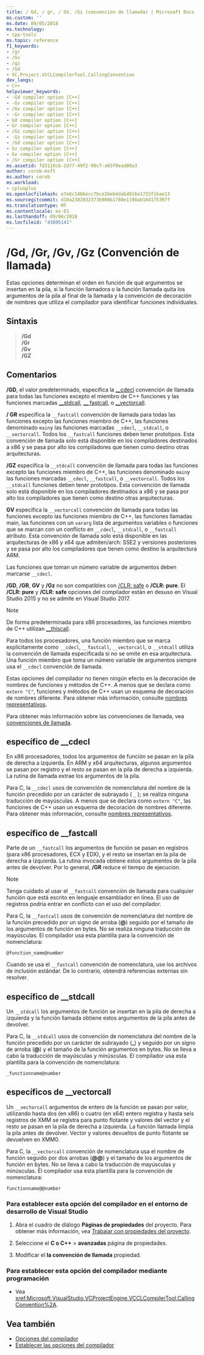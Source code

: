 ```yaml
---
title: / Gd, / gr, / GV, /Gz (convención de llamada) | Microsoft Docs
ms.custom: ''
ms.date: 09/05/2018
ms.technology:
- cpp-tools
ms.topic: reference
f1_keywords:
- /gr
- /Gv
- /gz
- /Gd
- VC.Project.VCCLCompilerTool.CallingConvention
dev_langs:
- C++
helpviewer_keywords:
- -Gd compiler option [C++]
- -Gv compiler option [C++]
- /Gv compiler option [C++]
- -Gr compiler option [C++]
- Gd compiler option [C++]
- Gr compiler option [C++]
- /Gz compiler option [C++]
- -Gz compiler option [C++]
- /Gd compiler option [C++]
- Gz compiler option [C++]
- Gv compiler option [C++]
- /Gr compiler option [C++]
ms.assetid: fd3110cb-2d77-49f2-99cf-a03f9ead00a3
author: corob-msft
ms.author: corob
ms.workload:
- cplusplus
ms.openlocfilehash: e7e6c1466ecc7bce26eb4dabd816e1733f16ae13
ms.sourcegitcommit: d10a2382832373b900b1780e1190ab104175397f
ms.translationtype: MT
ms.contentlocale: es-ES
ms.lasthandoff: 09/06/2018
ms.locfileid: "43895141"
---
```

# <a name="gd-gr-gv-gz-calling-convention"></a>/Gd, /Gr, /Gv, /Gz (Convención de llamada)

Estas opciones determinan el orden en función de qué argumentos se insertan en la pila, si la función llamadora o la función llamada quita los argumentos de la pila al final de la llamada y la convención de decoración de nombres que utiliza el compilador para identificar funciones individuales.

## <a name="syntax"></a>Sintaxis

> **/Gd**<br/>
> **/Gr**<br/>
> **/Gv**<br/>
> **/GZ**<br/>

## <a name="remarks"></a>Comentarios

**/GD**, el valor predeterminado, especifica la [__cdecl](../../cpp/cdecl.md) convención de llamada para todas las funciones excepto el miembro de C++ funciones y las funciones marcadas [__stdcall](../../cpp/stdcall.md), [__ fastcall](../../cpp/fastcall.md), o [__vectorcall](../../cpp/vectorcall.md).

**/ GR** especifica la `__fastcall` convención de llamada para todas las funciones excepto las funciones miembro de C++, las funciones denominado `main`y las funciones marcadas `__cdecl`, `__stdcall`, o `__vectorcall`. Todos los `__fastcall` funciones deben tener prototipos. Esta convención de llamada solo está disponible en los compiladores destinados a x86 y se pasa por alto los compiladores que tienen como destino otras arquitecturas.

**/GZ** especifica la `__stdcall` convención de llamada para todas las funciones excepto las funciones miembro de C++, las funciones denominado `main`y las funciones marcadas `__cdecl`, `__fastcall`, o `__vectorcall`. Todos los `__stdcall` funciones deben tener prototipos. Esta convención de llamada solo está disponible en los compiladores destinados a x86 y se pasa por alto los compiladores que tienen como destino otras arquitecturas.

**GV** especifica la `__vectorcall` convención de llamada para todas las funciones excepto las funciones miembro de C++, las funciones llamadas main, las funciones con un `vararg` lista de argumentos variables o funciones que se marcan con un conflicto en `__cdecl`, `__stdcall`, o `__fastcall` atributo. Esta convención de llamada solo está disponible en las arquitecturas de x86 y x64 que admiten/arch: SSE2 y versiones posteriores y se pasa por alto los compiladores que tienen como destino la arquitectura ARM.

Las funciones que toman un número variable de argumentos deben marcarse `__cdecl`.

**/GD**, **/GR**, **GV** y **/Gz** no son compatibles con [/CLR: safe](../../build/reference/clr-common-language-runtime-compilation.md) o   **/CLR: pure**. El **/CLR: pure** y **/CLR: safe** opciones del compilador están en desuso en Visual Studio 2015 y no se admite en Visual Studio 2017.

> [!NOTE]
> De forma predeterminada para x86 procesadores, las funciones miembro de C++ utilizan [__thiscall](../../cpp/thiscall.md).

Para todos los procesadores, una función miembro que se marca explícitamente como `__cdecl`, `__fastcall`, `__vectorcall`, o `__stdcall` utiliza la convención de llamada especificada si no se omite en esa arquitectura. Una función miembro que toma un número variable de argumentos siempre usa el `__cdecl` convención de llamada.

Estas opciones del compilador no tienen ningún efecto en la decoración de nombres de funciones y métodos de C++. A menos que se declara como `extern "C"`, funciones y métodos de C++ usan un esquema de decoración de nombres diferente. Para obtener más información, consulte [nombres representativos](../../build/reference/decorated-names.md).

Para obtener más información sobre las convenciones de llamada, vea [convenciones de llamada](../../cpp/calling-conventions.md).

## <a name="cdecl-specifics"></a>específico de __cdecl

En x86 procesadores, todos los argumentos de función se pasan en la pila de derecha a izquierda. En ARM y x64 arquitecturas, algunos argumentos se pasan por registro y el resto se pasan en la pila de derecha a izquierda. La rutina de llamada extrae los argumentos de la pila.

Para C, la `__cdecl` usos de convención de nomenclatura del nombre de la función precedido por un carácter de subrayado ( `_` ); se realiza ninguna traducción de mayúsculas. A menos que se declara como `extern "C"`, las funciones de C++ usan un esquema de decoración de nombres diferente. Para obtener más información, consulte [nombres representativos](../../build/reference/decorated-names.md).

## <a name="fastcall-specifics"></a>específico de __fastcall

Parte de un `__fastcall` los argumentos de función se pasan en registros (para x86 procesadores, ECX y EDX), y el resto se insertan en la pila de derecha a izquierda. La rutina invocada obtiene estos argumentos de la pila antes de devolver. Por lo general, **/GR** reduce el tiempo de ejecución.

> [!NOTE]
> Tenga cuidado al usar el `__fastcall` convención de llamada para cualquier función que está escrito en lenguaje ensamblador en línea. El uso de registros podría entrar en conflicto con el uso del compilador.

Para C, la `__fastcall` usos de convención de nomenclatura del nombre de la función precedido por un signo de arroba (**\@**) seguido por el tamaño de los argumentos de función en bytes. No se realiza ninguna traducción de mayúsculas. El compilador usa esta plantilla para la convención de nomenclatura:

`@function_name@number`

Cuando se usa el `__fastcall` convención de nomenclatura, use los archivos de inclusión estándar. De lo contrario, obtendrá referencias externas sin resolver.

## <a name="stdcall-specifics"></a>específico de __stdcall

Un `__stdcall` los argumentos de función se insertan en la pila de derecha a izquierda y la función llamada obtiene estos argumentos de la pila antes de devolver.

Para C, la `__stdcall` usos de convención de nomenclatura del nombre de la función precedido por un carácter de subrayado (**\_**) y seguido por un signo de arroba (**\@**) y el tamaño de la función argumentos en bytes. No se lleva a cabo la traducción de mayúsculas y minúsculas. El compilador usa esta plantilla para la convención de nomenclatura:

`_functionname@number`

## <a name="vectorcall-specifics"></a>específicos de __vectorcall

Un `__vectorcall` argumentos de entero de la función se pasan por valor, utilizando hasta dos (en x86) o cuatro (en x64) entero registra y hasta seis registros de XMM se registra para punto flotante y valores del vector y el resto se pasan en la pila de derecha a izquierda. La función llamada limpia la pila antes de devolver. Vector y valores devueltos de punto flotante se devuelven en XMM0.

Para C, la `__vectorcall` convención de nomenclatura usa el nombre de función seguido por dos arrobas (**\@\@**) y el tamaño de los argumentos de función en bytes. No se lleva a cabo la traducción de mayúsculas y minúsculas. El compilador usa esta plantilla para la convención de nomenclatura:

`functionname@@number`

### <a name="to-set-this-compiler-option-in-the-visual-studio-development-environment"></a>Para establecer esta opción del compilador en el entorno de desarrollo de Visual Studio

1. Abra el cuadro de diálogo **Páginas de propiedades** del proyecto. Para obtener más información, vea [Trabajar con propiedades del proyecto](../../ide/working-with-project-properties.md).

1. Seleccione el **C o C++** > **avanzadas** página de propiedades.

1. Modificar el **la convención de llamada** propiedad.

### <a name="to-set-this-compiler-option-programmatically"></a>Para establecer esta opción del compilador mediante programación

- Vea <xref:Microsoft.VisualStudio.VCProjectEngine.VCCLCompilerTool.CallingConvention%2A>.

## <a name="see-also"></a>Vea también

- [Opciones del compilador](../../build/reference/compiler-options.md)
- [Establecer las opciones del compilador](../../build/reference/setting-compiler-options.md)
